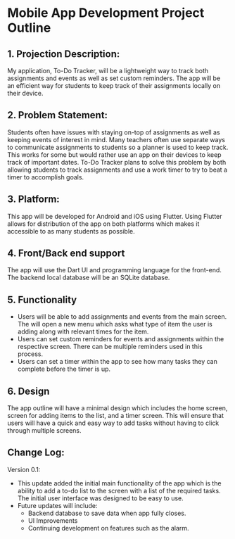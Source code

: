 # Mobile App Development Project Outline

## 1. Projection Description:
My application, To-Do Tracker, will be a lightweight way to track both assignments and events as well as set custom reminders. The app will be an efficient way for students to keep track of their assignments locally on their device.

## 2. Problem Statement:
Students often have issues with staying on-top of assignments as well as keeping events of interest in mind. Many teachers often use separate ways to communicate assignments to students so a planner is used to keep track. This works for some but would rather use an app on their devices to keep track of important dates. To-Do Tracker plans to solve this problem by both allowing students to track assignments and use a work timer to try to beat a timer to accomplish goals.

## 3. Platform:
This app will be developed for Android and iOS using Flutter. Using Flutter allows for distribution of the app on both platforms which makes it accessible to as many students as possible.

## 4. Front/Back end support
The app will use the Dart UI and programming language for the front-end. The backend local database will be an SQLite database.

## 5. Functionality
- Users will be able to add assignments and events from the main screen. The will open a new menu which asks what type of item the user is adding along with relevant times for the item.
- Users can set custom reminders for events and assignments within the respective screen. There can be multiple reminders used in this process.
- Users can set a timer within the app to see how many tasks they can complete before the timer is up.

## 6. Design
The app outline will have a minimal design which includes the home screen, screen for adding items to the list, and a timer screen. This will ensure that users will have a quick and easy way to add tasks without having to click through multiple screens.

## Change Log:
Version 0.1:
- This update added the initial main functionality of the app which is the ability to add a to-do list to the screen with a list of the required tasks. The initial user interface was designed to be easy to use.
- Future updates will include:
    - Backend database to save data when app fully closes.
    - UI Improvements
    - Continuing development on features such as the alarm.
